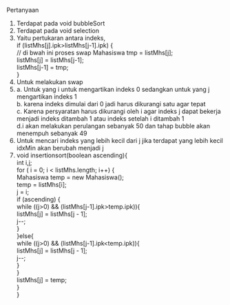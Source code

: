 Pertanyaan

1. Terdapat pada void bubbleSort
2. Terdapat pada void selection
3. Yaitu pertukaran antara indeks,   
if (listMhs[j].ipk>listMhs[j-1].ipk) {   
                    // di bwah ini proses swap 
                    Mahasiswa tmp = listMhs[j];   
                    listMhs[j] = listMhs[j-1];   
                    listMhs[j-1] = tmp;   
                }
4. Untuk melakukan swap
5. a. Untuk yang i untuk mengartikan indeks 0 sedangkan untuk yang j mengartikan indeks 1    
b. karena indeks dimulai dari 0 jadi harus dikurangi satu agar tepat    
c. Karena persyaratan harus dikurangi oleh i agar indeks j dapat bekerja menjadi indeks ditambah 1 atau indeks setelah i ditambah 1  
d.i akan melakukan perulangan sebanyak 50 dan tahap bubble akan menempuh sebanyak 49
6. Untuk mencari indeks yang lebih kecil dari j jika terdapat yang lebih kecil idxMin akan berubah menjadi j
7. void insertionsort(boolean ascending){   
        int i,j;    
        for ( i = 0; i < listMhs.length; i++) {   
            Mahasiswa temp = new Mahasiswa();   
            temp = listMhs[i];   
            j = i;   
            if (ascending) {    
                while ((j>0) && (listMhs[j-1].ipk>temp.ipk)){    
                    listMhs[j] = listMhs[j - 1];   
                    j--;    
                }  
            }else{    
                while ((j>0) && (listMhs[j-1].ipk<temp.ipk)){   
                    listMhs[j] = listMhs[j - 1];   
                    j--;   
                }    
            }      
            listMhs[j] = temp;   
        }   
    }
